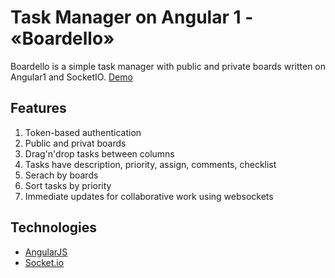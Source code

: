 Task Manager on Angular 1 - «Boardello»
====================================================

Boardello is a simple task manager with public and private boards written on Angular1 and SocketIO.
[Demo](https://nixsolutions.github.io/demo-ng1-boardello/)

Features
--------
1. Token-based authentication
2. Public and privat boards
3. Drag'n'drop tasks between columns
4. Tasks have description, priority, assign, comments, checklist
5. Serach by boards
6. Sort tasks by priority
5. Immediate updates for collaborative work using websockets  

Technologies
------------

* [AngularJS](https://angularjs.org/)
* [Socket.io](http://socket.io/)
